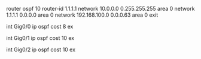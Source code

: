 router ospf 10
router-id 1.1.1.1
network 10.0.0.0 0.255.255.255 area 0
network 1.1.1.1 0.0.0.0 area 0
network 192.168.100.0 0.0.0.63 area 0
exit

int Gig0/0
ip ospf cost 8
ex

int Gig0/1
ip ospf cost 10
ex

int Gig0/2
ip ospf cost 10
ex

